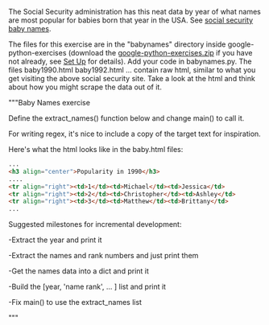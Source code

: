 The Social Security administration has this neat data by year of what names are most popular for babies born that year in the USA. See [social security baby names](http://www.socialsecurity.gov/OACT/babynames/).

The files for this exercise are in the "babynames" directory inside google-python-exercises (download the [google-python-exercises.zip](https://developers.google.com/edu/python/google-python-exercises.zip) if you have not already, see [Set Up](https://developers.google.com/edu/python/set-up) for details). Add your code in babynames.py. The files baby1990.html baby1992.html ... contain raw html, similar to what you get visiting the above social security site. Take a look at the html and think about how you might scrape the data out of it.

"""Baby Names exercise

Define the extract_names() function below and change main()
to call it.

For writing regex, it's nice to include a copy of the target
text for inspiration.

Here's what the html looks like in the baby.html files:
```html
...
<h3 align="center">Popularity in 1990</h3>
....
<tr align="right"><td>1</td><td>Michael</td><td>Jessica</td>
<tr align="right"><td>2</td><td>Christopher</td><td>Ashley</td>
<tr align="right"><td>3</td><td>Matthew</td><td>Brittany</td>
...
```
Suggested milestones for incremental development:

 -Extract the year and print it
 
 -Extract the names and rank numbers and just print them
 
 -Get the names data into a dict and print it
 
 -Build the [year, 'name rank', ... ] list and print it
 
 -Fix main() to use the extract_names list
 
"""
